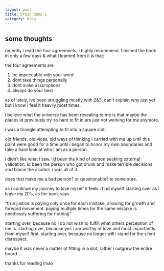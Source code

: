 ```yaml
---
layout: post
title: brain dump 1
category: blog
---
```


## some thoughts
recently i read the four agreements, i highly recommend. finished the book in only a few days & what i learned from it is that:

the four agreements are
1) be impeccable with your word
2) dont take things personally 
3) dont make assumptions
4) always do your best

as of lately, ive been struggling mostly with 2&3, can't explain why just yet but i know i feel it heavily most times.

i believe what the universe has been revealing to me is that maybe the places id previously try so hard to fit in are just not working for me anymore.

i was a triangle attempting to fit into a square slot.

old friends, old vices, old ways of thinking i carried with me up until this point were good for a time until i began to honor my own boundaries and take a hard look at who i am as a person.

i didn’t like what i saw. i’d been the kind of person seeking external validation, id been the person who got drunk and make terrible decisions and blame the alcohol. i was all of it.

does that make me a bad person? or questionable? to some sure.

as i continue my journey to love myself it feels i find myself starting over as i leave my 20’s, as the book says

“true justice is paying only once for each mistake, allowing for growth and forward movement. paying multiple times for the same mistake is needlessly suffering for nothing”

starting over, because no i do not wish to fulfill what others perception of me is. starting over, because yes i am worthy of love and most importantly from myself first. starting over, because no longer will i stand for the silent disrespect.

maybe it was never a matter of fitting in a slot, rather i outgrew the entire board.

thanks for reading lmao